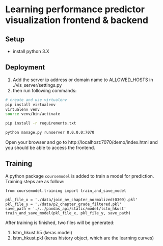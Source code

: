 # Learning performance predictor visualization frontend & backend

## Setup
- install python 3.X

## Deployment
1. Add the server ip address or domain name to ALLOWED_HOSTS in ./vis_server/settings.py
2. then run following commands:
```bash
# create and use virtualenv
pip install virtualenv
virtualenv venv
source venv/bin/activate

pip install -r requirements.txt

python manage.py runserver 0.0.0.0:7070
```
Open your browser and go to http://localhost:7070/demo/index.html and you should be able to access the frontend.

## Training
A python package ```coursemodel``` is added to train a model for prediction.
Training steps are as follow:
```
from coursemodel.training import train_and_save_model

pkl_file_x = './data/join_nv_chapter_normalized(0309).pkl'
pkl_file_y = './data/p2_chapter_grade_filtered.pkl'
save_path = './../pandas_api/static/model/lstm_hkust'
train_and_save_model(pkl_file_x, pkl_file_y, save_path)
```
After training is finished,  two files will be generated:
1. lstm_hkust.h5 (keras model)
2. lstm_hkust.pkl (keras history object, which are the learning curves)